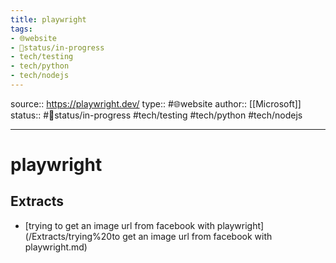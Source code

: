```yaml
---
title: playwright
tags:
- 🌐website
- 🚦status/in-progress
- tech/testing
- tech/python
- tech/nodejs
---
```


source:: https://playwright.dev/
type:: #🌐website
author:: [[Microsoft]]
status:: #🚦status/in-progress
#tech/testing #tech/python #tech/nodejs

---

# playwright

## Extracts
- [trying to get an image url from facebook with playwright](/Extracts/trying%20to get an image url from facebook with playwright.md)
